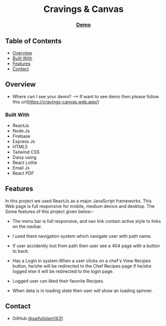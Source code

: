 <!-- Please update value in the {}  -->

<h1 align="center">Cravings & Canvas</h1>


<div align="center">
  <h3>
    <a href="https://cravings-canvas.web.app/">
      Demo
    </a>
  </h3>
</div>

<!-- TABLE OF CONTENTS -->

## Table of Contents

- [Overview](#overview)
- [Built With](#built-with)
- [Features](#features)
- [Contact](#contact)


<!-- OVERVIEW -->

## Overview

- Where can I see your demo?
  --> If want to see demo then please follow this url(https://cravings-canvas.web.app/)

### Built With

<!-- This section should list any major frameworks and tools that you built your project using. Here are a few examples.-->
- ReactJs
- Node.Js
- Firebase
- Express Js
- HTML5
- Tailwind CSS
- Daisy using
- React Lottie
- Email Js
- React PDF


## Features

In this project we used ReactJs as a major JavaScript frameworks. This Web page is full responsive for mobile, medium device and desktop.
The Some features of this project given below:-

- The menu bar is full responsive, and nav link contain active style to links on the navbar.

- I used there navigation system which navigate user with path name.

- If user accidently lost from path then user see a 404 page with a button to back.

- Has a Login in system.When a user clicks on a chef's View Recipes button, he/she will be redirected to the Chef Recipes page if he/she logged else it will be redirected to the login page.

- Logged user can liked their favorite Recipes.

- When data is in loading state then user will show an loading spinner.


## Contact

- GitHub [@saifulislam1431](https://github.com/saifulislam1431)

